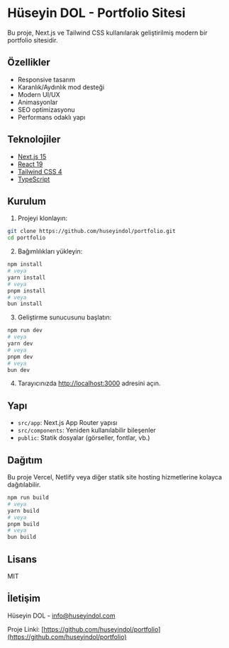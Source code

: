 # Hüseyin DOL - Portfolio Sitesi

Bu proje, Next.js ve Tailwind CSS kullanılarak geliştirilmiş modern bir portfolio sitesidir.

## Özellikler

- Responsive tasarım
- Karanlık/Aydınlık mod desteği
- Modern UI/UX
- Animasyonlar
- SEO optimizasyonu
- Performans odaklı yapı

## Teknolojiler

- [Next.js 15](https://nextjs.org/)
- [React 19](https://react.dev/)
- [Tailwind CSS 4](https://tailwindcss.com/)
- [TypeScript](https://www.typescriptlang.org/)

## Kurulum

1. Projeyi klonlayın:

```bash
git clone https://github.com/huseyindol/portfolio.git
cd portfolio
```

2. Bağımlılıkları yükleyin:

```bash
npm install
# veya
yarn install
# veya
pnpm install
# veya
bun install
```

3. Geliştirme sunucusunu başlatın:

```bash
npm run dev
# veya
yarn dev
# veya
pnpm dev
# veya
bun dev
```

4. Tarayıcınızda [http://localhost:3000](http://localhost:3000) adresini açın.

## Yapı

- `src/app`: Next.js App Router yapısı
- `src/components`: Yeniden kullanılabilir bileşenler
- `public`: Statik dosyalar (görseller, fontlar, vb.)

## Dağıtım

Bu proje Vercel, Netlify veya diğer statik site hosting hizmetlerine kolayca dağıtılabilir.

```bash
npm run build
# veya
yarn build
# veya
pnpm build
# veya
bun build
```

## Lisans

MIT

## İletişim

Hüseyin DOL - [info@huseyindol.com](mailto:info@huseyindol.com)

Proje Linki: [https://github.com/huseyindol/portfolio](https://github.com/huseyindol/portfolio)
